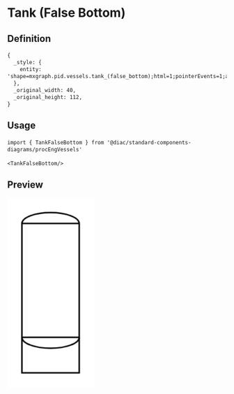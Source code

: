 # Tank (False Bottom)

## Definition

```
{
  _style: { 
    entity: 'shape=mxgraph.pid.vessels.tank_(false_bottom);html=1;pointerEvents=1;align=center;verticalLabelPosition=bottom;verticalAlign=top;dashed=0;',
  },
  _original_width: 40,
  _original_height: 112,
}
```

## Usage

```
import { TankFalseBottom } from '@diac/standard-components-diagrams/procEngVessels'

<TankFalseBottom/>
```

## Preview

<img src="./tank-false-bottom.png" width="200"/>
